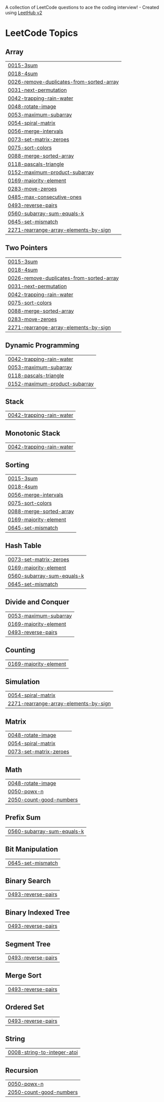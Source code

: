 A collection of LeetCode questions to ace the coding interview! - Created using [LeetHub v2](https://github.com/arunbhardwaj/LeetHub-2.0)
<!---LeetCode Topics Start-->
# LeetCode Topics
## Array
|  |
| ------- |
| [0015-3sum](https://github.com/hashcodez2004/DSA/tree/master/0015-3sum) |
| [0018-4sum](https://github.com/hashcodez2004/DSA/tree/master/0018-4sum) |
| [0026-remove-duplicates-from-sorted-array](https://github.com/hashcodez2004/DSA/tree/master/0026-remove-duplicates-from-sorted-array) |
| [0031-next-permutation](https://github.com/hashcodez2004/DSA/tree/master/0031-next-permutation) |
| [0042-trapping-rain-water](https://github.com/hashcodez2004/DSA/tree/master/0042-trapping-rain-water) |
| [0048-rotate-image](https://github.com/hashcodez2004/DSA/tree/master/0048-rotate-image) |
| [0053-maximum-subarray](https://github.com/hashcodez2004/DSA/tree/master/0053-maximum-subarray) |
| [0054-spiral-matrix](https://github.com/hashcodez2004/DSA/tree/master/0054-spiral-matrix) |
| [0056-merge-intervals](https://github.com/hashcodez2004/DSA/tree/master/0056-merge-intervals) |
| [0073-set-matrix-zeroes](https://github.com/hashcodez2004/DSA/tree/master/0073-set-matrix-zeroes) |
| [0075-sort-colors](https://github.com/hashcodez2004/DSA/tree/master/0075-sort-colors) |
| [0088-merge-sorted-array](https://github.com/hashcodez2004/DSA/tree/master/0088-merge-sorted-array) |
| [0118-pascals-triangle](https://github.com/hashcodez2004/DSA/tree/master/0118-pascals-triangle) |
| [0152-maximum-product-subarray](https://github.com/hashcodez2004/DSA/tree/master/0152-maximum-product-subarray) |
| [0169-majority-element](https://github.com/hashcodez2004/DSA/tree/master/0169-majority-element) |
| [0283-move-zeroes](https://github.com/hashcodez2004/DSA/tree/master/0283-move-zeroes) |
| [0485-max-consecutive-ones](https://github.com/hashcodez2004/DSA/tree/master/0485-max-consecutive-ones) |
| [0493-reverse-pairs](https://github.com/hashcodez2004/DSA/tree/master/0493-reverse-pairs) |
| [0560-subarray-sum-equals-k](https://github.com/hashcodez2004/DSA/tree/master/0560-subarray-sum-equals-k) |
| [0645-set-mismatch](https://github.com/hashcodez2004/DSA/tree/master/0645-set-mismatch) |
| [2271-rearrange-array-elements-by-sign](https://github.com/hashcodez2004/DSA/tree/master/2271-rearrange-array-elements-by-sign) |
## Two Pointers
|  |
| ------- |
| [0015-3sum](https://github.com/hashcodez2004/DSA/tree/master/0015-3sum) |
| [0018-4sum](https://github.com/hashcodez2004/DSA/tree/master/0018-4sum) |
| [0026-remove-duplicates-from-sorted-array](https://github.com/hashcodez2004/DSA/tree/master/0026-remove-duplicates-from-sorted-array) |
| [0031-next-permutation](https://github.com/hashcodez2004/DSA/tree/master/0031-next-permutation) |
| [0042-trapping-rain-water](https://github.com/hashcodez2004/DSA/tree/master/0042-trapping-rain-water) |
| [0075-sort-colors](https://github.com/hashcodez2004/DSA/tree/master/0075-sort-colors) |
| [0088-merge-sorted-array](https://github.com/hashcodez2004/DSA/tree/master/0088-merge-sorted-array) |
| [0283-move-zeroes](https://github.com/hashcodez2004/DSA/tree/master/0283-move-zeroes) |
| [2271-rearrange-array-elements-by-sign](https://github.com/hashcodez2004/DSA/tree/master/2271-rearrange-array-elements-by-sign) |
## Dynamic Programming
|  |
| ------- |
| [0042-trapping-rain-water](https://github.com/hashcodez2004/DSA/tree/master/0042-trapping-rain-water) |
| [0053-maximum-subarray](https://github.com/hashcodez2004/DSA/tree/master/0053-maximum-subarray) |
| [0118-pascals-triangle](https://github.com/hashcodez2004/DSA/tree/master/0118-pascals-triangle) |
| [0152-maximum-product-subarray](https://github.com/hashcodez2004/DSA/tree/master/0152-maximum-product-subarray) |
## Stack
|  |
| ------- |
| [0042-trapping-rain-water](https://github.com/hashcodez2004/DSA/tree/master/0042-trapping-rain-water) |
## Monotonic Stack
|  |
| ------- |
| [0042-trapping-rain-water](https://github.com/hashcodez2004/DSA/tree/master/0042-trapping-rain-water) |
## Sorting
|  |
| ------- |
| [0015-3sum](https://github.com/hashcodez2004/DSA/tree/master/0015-3sum) |
| [0018-4sum](https://github.com/hashcodez2004/DSA/tree/master/0018-4sum) |
| [0056-merge-intervals](https://github.com/hashcodez2004/DSA/tree/master/0056-merge-intervals) |
| [0075-sort-colors](https://github.com/hashcodez2004/DSA/tree/master/0075-sort-colors) |
| [0088-merge-sorted-array](https://github.com/hashcodez2004/DSA/tree/master/0088-merge-sorted-array) |
| [0169-majority-element](https://github.com/hashcodez2004/DSA/tree/master/0169-majority-element) |
| [0645-set-mismatch](https://github.com/hashcodez2004/DSA/tree/master/0645-set-mismatch) |
## Hash Table
|  |
| ------- |
| [0073-set-matrix-zeroes](https://github.com/hashcodez2004/DSA/tree/master/0073-set-matrix-zeroes) |
| [0169-majority-element](https://github.com/hashcodez2004/DSA/tree/master/0169-majority-element) |
| [0560-subarray-sum-equals-k](https://github.com/hashcodez2004/DSA/tree/master/0560-subarray-sum-equals-k) |
| [0645-set-mismatch](https://github.com/hashcodez2004/DSA/tree/master/0645-set-mismatch) |
## Divide and Conquer
|  |
| ------- |
| [0053-maximum-subarray](https://github.com/hashcodez2004/DSA/tree/master/0053-maximum-subarray) |
| [0169-majority-element](https://github.com/hashcodez2004/DSA/tree/master/0169-majority-element) |
| [0493-reverse-pairs](https://github.com/hashcodez2004/DSA/tree/master/0493-reverse-pairs) |
## Counting
|  |
| ------- |
| [0169-majority-element](https://github.com/hashcodez2004/DSA/tree/master/0169-majority-element) |
## Simulation
|  |
| ------- |
| [0054-spiral-matrix](https://github.com/hashcodez2004/DSA/tree/master/0054-spiral-matrix) |
| [2271-rearrange-array-elements-by-sign](https://github.com/hashcodez2004/DSA/tree/master/2271-rearrange-array-elements-by-sign) |
## Matrix
|  |
| ------- |
| [0048-rotate-image](https://github.com/hashcodez2004/DSA/tree/master/0048-rotate-image) |
| [0054-spiral-matrix](https://github.com/hashcodez2004/DSA/tree/master/0054-spiral-matrix) |
| [0073-set-matrix-zeroes](https://github.com/hashcodez2004/DSA/tree/master/0073-set-matrix-zeroes) |
## Math
|  |
| ------- |
| [0048-rotate-image](https://github.com/hashcodez2004/DSA/tree/master/0048-rotate-image) |
| [0050-powx-n](https://github.com/hashcodez2004/DSA/tree/master/0050-powx-n) |
| [2050-count-good-numbers](https://github.com/hashcodez2004/DSA/tree/master/2050-count-good-numbers) |
## Prefix Sum
|  |
| ------- |
| [0560-subarray-sum-equals-k](https://github.com/hashcodez2004/DSA/tree/master/0560-subarray-sum-equals-k) |
## Bit Manipulation
|  |
| ------- |
| [0645-set-mismatch](https://github.com/hashcodez2004/DSA/tree/master/0645-set-mismatch) |
## Binary Search
|  |
| ------- |
| [0493-reverse-pairs](https://github.com/hashcodez2004/DSA/tree/master/0493-reverse-pairs) |
## Binary Indexed Tree
|  |
| ------- |
| [0493-reverse-pairs](https://github.com/hashcodez2004/DSA/tree/master/0493-reverse-pairs) |
## Segment Tree
|  |
| ------- |
| [0493-reverse-pairs](https://github.com/hashcodez2004/DSA/tree/master/0493-reverse-pairs) |
## Merge Sort
|  |
| ------- |
| [0493-reverse-pairs](https://github.com/hashcodez2004/DSA/tree/master/0493-reverse-pairs) |
## Ordered Set
|  |
| ------- |
| [0493-reverse-pairs](https://github.com/hashcodez2004/DSA/tree/master/0493-reverse-pairs) |
## String
|  |
| ------- |
| [0008-string-to-integer-atoi](https://github.com/hashcodez2004/DSA/tree/master/0008-string-to-integer-atoi) |
## Recursion
|  |
| ------- |
| [0050-powx-n](https://github.com/hashcodez2004/DSA/tree/master/0050-powx-n) |
| [2050-count-good-numbers](https://github.com/hashcodez2004/DSA/tree/master/2050-count-good-numbers) |
<!---LeetCode Topics End-->